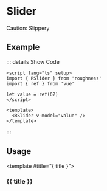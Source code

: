 <script lang="ts" setup>
import { RSlider } from 'roughness'
import { ref, watchEffect } from 'vue'

const value = ref(62)
</script>

# Slider

Caution: Slippery

## Example

::: details Show Code

```vue
<script lang="ts" setup>
import { RSlider } from 'roughness'
import { ref } from 'vue'

let value = ref(62)
</script>

<template>
  <RSlider v-model="value" />
</template>
```

:::

<RSlider v-model="value" />

## Usage

<RUsage file="src/slider/index.vue">

  <template #title="{ title }">

  ### {{ title }}

  </template>

</RUsage>
